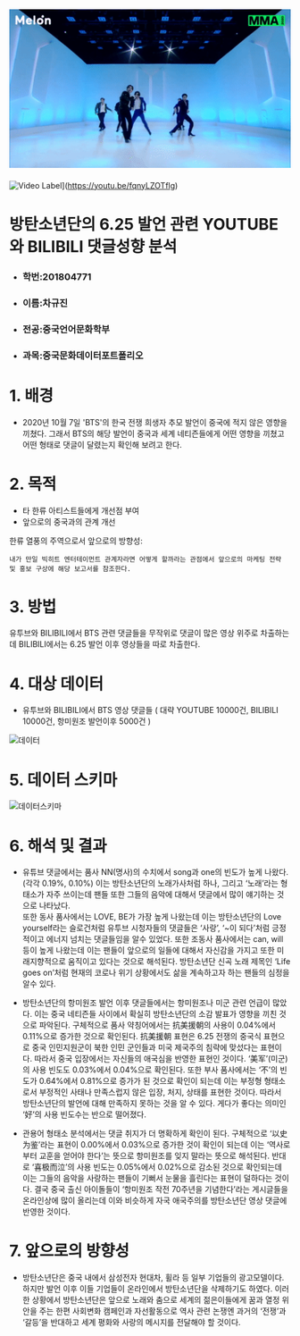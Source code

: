 
![](BTS.gif)
--------------------------------------------------------------------------------------------------------------------------------------------------
![Video Label](http://img.youtube.com/vi/uLR1RNqJ1Mw/0.jpg)](https://youtu.be/fqnyLZOTflg)
# 방탄소년단의 6.25 발언 관련 YOUTUBE와 BILIBILI 댓글성향 분석

* ### 학번:201804771
* ### 이름:차규진
* ### 전공:중국언어문화학부
* ### 과목:중국문화데이터포트폴리오

# 1. 배경

* 2020년 10월 7일 'BTS'의 한국 전쟁 희생자 추모 발언이 중국에 적지 않은 영향을 끼쳤다. 그래서 BTS의 해당 발언이 중국과 세계 네티즌들에게 어떤 영향을 끼쳤고 어떤 형태로 댓글이 달렸는지 확인해 보려고 한다.


# 2. 목적

* 타 한류 아티스트들에게 개선점 부여
* 앞으로의 중국과의 관계 개선

한류 열풍의 주역으로서 앞으로의 방향성:

    내가 만일 빅히트 엔터테이먼트 관계자라면 어떻게 할까라는 관점에서 앞으로의 마케팅 전략 및 홍보 구상에 해당 보고서를 참조한다.
    
# 3. 방법

유투브와 BILIBILI에서 BTS 관련 댓글들을 무작위로 댓글이 많은 영상 위주로 차출하는데 BILIBILI에서는 6.25 발언 이후 영상들을 따로 차출한다. 

# 4. 대상 데이터
* 유투브와 BILIBILI에서 BTS 영상 댓글들 ( 대략 YOUTUBE 10000건, BILIBILI 10000건, 항미원조 발언이후 5000건 )

![데이터](https://user-images.githubusercontent.com/74246381/102688283-29fdcc80-4239-11eb-93a7-8268761019f1.png)



# 5. 데이터 스키마

![데이터스키마](https://user-images.githubusercontent.com/74246381/102688463-2b7bc480-423a-11eb-8b72-3f2254952058.PNG)

# 6. 해석 및 결과 

* 유튜브 댓글에서는 품사 NN(명사)의 수치에서 song과 one의 빈도가 높게 나왔다. (각각 0.19%, 0.10%) 이는 방탄소년단의 노래가사처럼 하나, 그리고 ‘노래’라는 형태소가 자주 쓰이는데 팬들 또한 그들의 음악에 대해서 댓글에서 많이 얘기하는 것으로 나타났다.  
 또한 동사 품사에서는 LOVE, BE가 가장 높게 나왔는데 이는 방탄소년단의 Love yourself라는 슬로건처럼 유투브 시청자들의 댓글들은 ‘사랑’, ‘~이 되다’처럼 긍정적이고 에너지 넘치는 댓글들임을 알수 있었다. 
 또한 조동사 품사에서는 can, will 등이 높게 나왔는데 이는 팬들이 앞으로의 일들에 대해서 자신감을 가지고 또한 미래지향적으로 움직이고 있다는 것으로 해석된다. 방탄소년단 신곡 노래 제목인 ‘Life goes on’처럼 현재의 코로나 위기 상황에서도 삶을 계속하고자 하는 팬들의 심정을 알수 있다.
 
* 방탄소년단의 항미원조 발언 이후 댓글들에서는 항미원조나 미군 관련 언급이 많았다. 이는 중국 네티즌들 사이에서 확실히 방탄소년단의 소감 발표가 영향을 끼친 것으로 파악된다. 구체적으로 품사 약칭어에서는 抗美援朝의 사용이 0.04%에서 0.11%으로 증가한 것으로 확인된다. 抗美援朝 표현은 6.25 전쟁의 중국식 표현으로 중국 인민지원군이 북한 인민 군인들과 미국 제국주의 침략에 맞섰다는 표현이다. 따라서 중국 입장에서는 자신들의 애국심을 반영한 표현인 것이다. ‘美军’(미군)의 사용 빈도도 0.03%에서 0.04%으로 확인된다.
 또한 부사 품사에서는 ‘不’의 빈도가 0.64%에서 0.81%으로 증가가 된 것으로 확인이 되는데 이는 부정형 형태소로서 부정적인 사태나 만족스럽지 않은 입장, 처지, 상태를 표현한 것이다. 따라서 방탄소년단의 발언에 대해 만족하지 못하는 것을 알 수 있다. 게다가 좋다는 의미인 ‘好’의 사용 빈도수는 반으로 떨어졌다.   


 

* 관용어 형태소 분석에서는 댓글 취지가 더 명확하게 확인이 된다. 구체적으로 ‘以史为鉴’라는 표현이 0.00%에서 0.03%으로 증가한 것이 확인이 되는데 이는 ‘역사로부터 교훈을 얻어야 한다’는 뜻으로 항미원조를 잊지 말라는 뜻으로 해석된다. 반대로 ‘喜极而泣’의 사용 빈도는 0.05%에서 0.02%으로 감소된 것으로 확인되는데 이는 그들의 음악을 사랑하는 팬들이 기뻐서 눈물을 흘린다는 표현이 덜하다는 것이다. 결국 중국 출신 아이돌들이 ‘항미원조 작전 70주년을 기념한다’라는 게시글들을 온라인상에 많이 올리는데 이와 비슷하게 자국 애국주의를 방탄소년단 영상 댓글에 반영한 것이다. 

# 7. 앞으로의 방향성 

 * 방탄소년단은 중국 내에서 삼성전자 현대차, 휠라 등 일부 기업들의 광고모델이다. 하지만 발언 이후 이들 기업들이 온라인에서 방탄소년단을 삭제하기도 하였다. 이러한 상황에서 방탄소년단은 앞으로 노래와 춤으로 세계의 젊은이들에게 꿈과 열정 위안을 주는 한편 사회변화 캠페인과 자선활동으로 역사 관련 논쟁엔 과거의 ‘전쟁’과 ‘갈등’을 반대하고 세계 평화와 사랑의 메시지를 전달해야 할 것이다.
